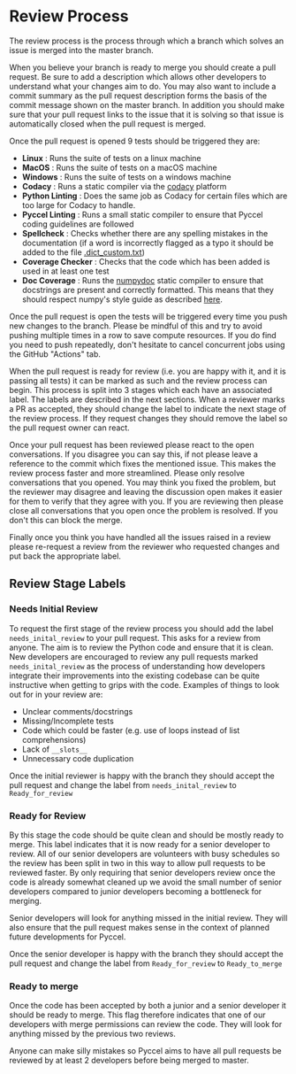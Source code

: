 # Review Process

The review process is the process through which a branch which solves an issue is merged into the master branch.

When you believe your branch is ready to merge you should create a pull request. Be sure to add a description which allows other developers to understand what your changes aim to do. You may also want to include a commit summary as the pull request description forms the basis of the commit message shown on the master branch. In addition you should make sure that your pull request links to the issue that it is solving so that issue is automatically closed when the pull request is merged.

Once the pull request is opened 9 tests should be triggered they are: 

-   **Linux** : Runs the suite of tests on a linux machine
-   **MacOS** : Runs the suite of tests on a macOS machine
-   **Windows** : Runs the suite of tests on a windows machine
-   **Codacy** : Runs a static compiler via the [codacy](https://app.codacy.com/gh/pyccel/pyccel/dashboard) platform
-   **Python Linting** : Does the same job as Codacy for certain files which are too large for Codacy to handle.
-   **Pyccel Linting** : Runs a small static compiler to ensure that Pyccel coding guidelines are followed
-   **Spellcheck** : Checks whether there are any spelling mistakes in the documentation (if a word is incorrectly flagged as a typo it should be added to the file [.dict_custom.txt](../.dict_custom.txt))
-   **Coverage Checker** : Checks that the code which has been added is used in at least one test
-   **Doc Coverage** : Runs the [numpydoc](https://numpydoc.readthedocs.io/en/latest/index.html) static compiler to ensure that docstrings are present and correctly formatted. This means that they should respect numpy's style guide as described [here](https://numpydoc.readthedocs.io/en/latest/format.html).

Once the pull request is open the tests will be triggered every time you push new changes to the branch. Please be mindful of this and try to avoid pushing multiple times in a row to save compute resources. If you do find you need to push repeatedly, don't hesitate to cancel concurrent jobs using the GitHub "Actions" tab.

When the pull request is ready for review (i.e. you are happy with it, and it is passing all tests) it can be marked as such and the review process can begin. This process is split into 3 stages which each have an associated label. The labels are described in the next sections. When a reviewer marks a PR as accepted, they should change the label to indicate the next stage of the review process. If they request changes they should remove the label so the pull request owner can react.

Once your pull request has been reviewed please react to the open conversations. If you disagree you can say this, if not please leave a reference to the commit which fixes the mentioned issue. This makes the review process faster and more streamlined. Please only resolve conversations that you opened. You may think you fixed the problem, but the reviewer may disagree and leaving the discussion open makes it easier for them to verify that they agree with you. If you are reviewing then please close all conversations that you open once the problem is resolved. If you don't this can block the merge.

Finally once you think you have handled all the issues raised in a review please re-request a review from the reviewer who requested changes and put back the appropriate label.

## Review Stage Labels

### Needs Initial Review

To request the first stage of the review process you should add the label `needs_inital_review` to your pull request. This asks for a review from anyone. The aim is to review the Python code and ensure that it is clean. New developers are encouraged to review any pull requests marked `needs_inital_review` as the process of understanding how developers integrate their improvements into the existing codebase can be quite instructive when getting to grips with the code. Examples of things to look out for in your review are:

-   Unclear comments/docstrings
-   Missing/Incomplete tests
-   Code which could be faster (e.g. use of loops instead of list comprehensions)
-   Lack of `__slots__`
-   Unnecessary code duplication

Once the initial reviewer is happy with the branch they should accept the pull request and change the label from `needs_inital_review` to `Ready_for_review`

### Ready for Review

By this stage the code should be quite clean and should be mostly ready to merge. This label indicates that it is now ready for a senior developer to review. All of our senior developers are volunteers with busy schedules so the review has been split in two in this way to allow pull requests to be reviewed faster. By only requiring that senior developers review once the code is already somewhat cleaned up we avoid the small number of senior developers compared to junior developers becoming a bottleneck for merging.

Senior developers will look for anything missed in the initial review. They will also ensure that the pull request makes sense in the context of planned future developments for Pyccel.

Once the senior developer is happy with the branch they should accept the pull request and change the label from `Ready_for_review` to `Ready_to_merge`

### Ready to merge

Once the code has been accepted by both a junior and a senior developer it should be ready to merge. This flag therefore indicates that one of our developers with merge permissions can review the code. They will look for anything missed by the previous two reviews.

Anyone can make silly mistakes so Pyccel aims to have all pull requests be reviewed by at least 2 developers before being merged to master.
